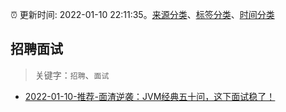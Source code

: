 :alarm_clock: 更新时间: 2022-01-10 22:11:35。[来源分类](../README.md)、[标签分类](../TAGS.md)、[时间分类](../TIMELINE.md)

## 招聘面试


> 关键字：`招聘`、`面试`



- [2022-01-10-推荐-面渣逆袭：JVM经典五十问，这下面试稳了！](https://toutiao.io/k/wideaab) 